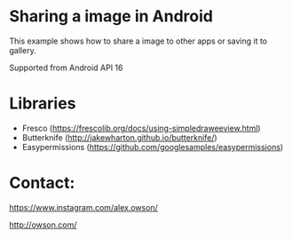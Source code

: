 Sharing a image in Android
=

This example shows how to share a image to other apps or saving it to gallery.

Supported from Android API 16

Libraries
=

- Fresco (https://frescolib.org/docs/using-simpledraweeview.html)
- Butterknife (http://jakewharton.github.io/butterknife/)
- Easypermissions (https://github.com/googlesamples/easypermissions)


Contact:
=

https://www.instagram.com/alex.owson/

http://owson.com/
